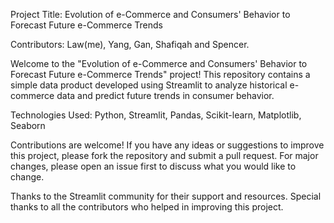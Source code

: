 Project Title: Evolution of e-Commerce and Consumers' Behavior to Forecast Future e-Commerce Trends

Contributors: Law(me), Yang, Gan, Shafiqah and Spencer. 

Welcome to the "Evolution of e-Commerce and Consumers' Behavior to Forecast Future e-Commerce Trends" project! This repository contains a simple data product developed using Streamlit to analyze historical e-commerce data and predict future trends in consumer behavior.

Technologies Used: Python, Streamlit, Pandas, Scikit-learn, Matplotlib, Seaborn

Contributions are welcome! If you have any ideas or suggestions to improve this project, please fork the repository and submit a pull request. For major changes, please open an issue first to discuss what you would like to change.

Thanks to the Streamlit community for their support and resources.
Special thanks to all the contributors who helped in improving this project.
